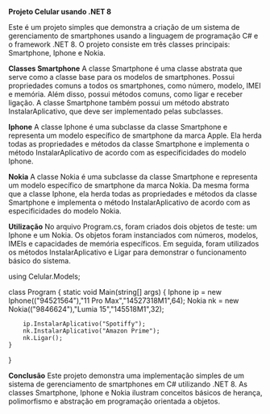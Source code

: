 **Projeto Celular usando .NET 8**

Este é um projeto simples que demonstra a criação de um sistema de gerenciamento de smartphones usando a linguagem de programação C# e o framework .NET 8. O projeto consiste em três classes principais: Smartphone, Iphone e Nokia.

**Classes
Smartphone**
A classe Smartphone é uma classe abstrata que serve como a classe base para os modelos de smartphones. Possui propriedades comuns a todos os smartphones, como número, modelo, IMEI e memória. Além disso, possui métodos comuns, como ligar e receber ligação. A classe Smartphone também possui um método abstrato InstalarAplicativo, que deve ser implementado pelas subclasses.

**Iphone**
A classe Iphone é uma subclasse da classe Smartphone e representa um modelo específico de smartphone da marca Apple. Ela herda todas as propriedades e métodos da classe Smartphone e implementa o método InstalarAplicativo de acordo com as especificidades do modelo Iphone.

**Nokia**
A classe Nokia é uma subclasse da classe Smartphone e representa um modelo específico de smartphone da marca Nokia. Da mesma forma que a classe Iphone, ela herda todas as propriedades e métodos da classe Smartphone e implementa o método InstalarAplicativo de acordo com as especificidades do modelo Nokia.

**Utilização**
No arquivo Program.cs, foram criados dois objetos de teste: um Iphone e um Nokia. Os objetos foram instanciados com números, modelos, IMEIs e capacidades de memória específicos. Em seguida, foram utilizados os métodos InstalarAplicativo e Ligar para demonstrar o funcionamento básico do sistema.



using Celular.Models;

class Program
{
    static void Main(string[] args)
    {
        Iphone ip = new Iphone(("94521564"),"11 Pro Max","14527318M1",64);
        Nokia nk = new Nokia(("9846624"),"Lumia 15","145518M1",32);

        ip.InstalarAplicativo("Spotiffy");
        nk.InstalarAplicativo("Amazon Prime");
        nk.Ligar();
    }
}


**Conclusão**
Este projeto demonstra uma implementação simples de um sistema de gerenciamento de smartphones em C# utilizando .NET 8. As classes Smartphone, Iphone e Nokia ilustram conceitos básicos de herança, polimorfismo e abstração em programação orientada a objetos.

